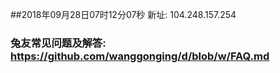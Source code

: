 ##2018年09月28日07时12分07秒 新址: 104.248.157.254
### 兔友常见问题及解答: https://github.com/wanggonging/d/blob/w/FAQ.md
